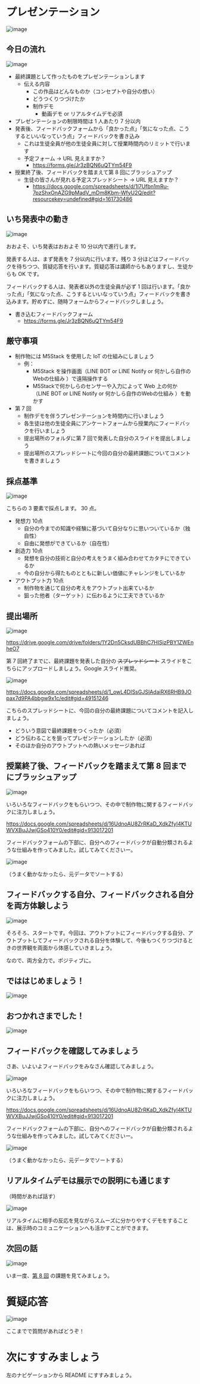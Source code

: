# プレゼンテーション

![image](https://i.gyazo.com/2fe8f1e2d461451f6b5212996272c3ee.jpg)

## 今日の流れ

![image](https://i.gyazo.com/a487699b6132c7a8ee291008a43d5163.png)

- 最終課題として作ったものをプレゼンテーションします
  - 伝える内容
    - この作品はどんなものか（コンセプトや自分の想い）
    - どうつくりつづけたか
    - 制作デモ
      - 動画デモ or リアルタイムデモ必須
- プレゼンテーションの制限時間は 1 人あたり  7 分以内
- 発表後、フィードバックフォームから「良かった点」「気になった点、こうするといいなっていう点」フィードバックを書き込み
  - これは生徒全員が他の生徒全員に対して授業時間内のリミットで行います
  - 予定フォーム → URL 見えますか？
    - https://forms.gle/Jr3zBQN6uQTYm54F9
- 授業終了後、フィードバックを踏まえて第 8 回にブラッシュアップ
    - 生徒の皆さんが見れる予定スプレッドシート → URL 見えますか？
      - https://docs.google.com/spreadsheets/d/1l7Ufbn1mRu-7pzShxOnAZG9pMadV_mDm8Kbm-WfyU2Q/edit?resourcekey=undefined#gid=161730486

## いち発表中の動き

![image](https://i.gyazo.com/5499407f28785b7005a2cf3547252241.png)

おおよそ、いち発表はおおよそ 10 分以内で進行します。

発表する人は、まず発表を 7 分以内に行います。残り 3 分ほどはフィードバックを待ちつつ、質疑応答を行います。質疑応答は講師からもありますし、生徒からも OK です。

フィードバックする人は、発表者以外の生徒全員が必ず 1 回は行います。「良かった点」「気になった点、こうするといいなっていう点」フィードバックを書き込みます。貯めずに、随時フォームからフィードバックしましょう。

- 書き込むフィードバックフォーム
  - https://forms.gle/Jr3zBQN6uQTYm54F9

## 厳守事項

- 制作物には M5Stack を使用した IoT の仕組みにしましょう
  - 例：
    - M5Stack を操作画面（LINE BOT or LINE Notify or 何かしら自作のWebの仕組み ）で遠隔操作する
    - M5Stackで何かしらのセンサーや入力によって Web 上の何か（LINE BOT or LINE Notify or 何かしら自作のWebの仕組み ）を動かす
- 第 7 回
  - 制作デモを伴うプレゼンテーションを時間内に行いましょう
  - 各生徒は他の生徒全員にアンケートフォームから授業内にフィードバックを行いましょう
  - 提出場所のフォルダに第 7 回で発表した自分のスライドを提出しましょう
  - 提出場所のスプレッドシートに今回の自分の最終課題についてコメントを書きましょう

## 採点基準

![image](https://i.gyazo.com/cde6f43a81eff49bb72d784b695f9352.png)

こちらの 3 要素で採点します。 30 点。

- 発想力 10点
  - 自分の今までの知識や経験に基づいて自分なりに思いついているか（独自性）
  - 自由に発想ができているか（自在性）
- 創造力 10点
  - 発想を自分の技術と自分の考えをうまく組み合わせてカタチにできているか
  - 今の自分から得たものとともに新しい価値にチャレンジをしているか
- アウトプット力 10点
  - 制作物を通じて自分の考えをアウトプット出来ているか
  - 狙った他者（ターゲット）に伝わるように工夫できているか

## 提出場所

![image](https://i.gyazo.com/f31f0a37c64f84203adf5ebd7e86b647.png)

https://drive.google.com/drive/folders/1Y2Dn5CksdUBBhC7HISjzPBY1ZWEnheO7

第 7 回終了までに、最終課題を発表した自分の ~~スプレッドシート~~ スライドをこちらにアップロードしましょう。Google スライド推奨。

![image](https://i.gyazo.com/ff6d87f56597f436f7a3e5a1ebef0c00.png)

https://docs.google.com/spreadsheets/d/1_owL4DISsGJSIAdaiRX6RHB9JOpax7d9PA4bbgw9x1c/edit#gid=49151246

こちらのスプレッドシートに、今回の自分の最終課題についてコメントを記入しましょう。

  - どういう意図で最終課題をつくったか（必須）
  - どう伝わることを狙ってプレゼンテーションしたか（必須）
  - そのほか自分のアウトプットへの熱いメッセージあれば

## 授業終了後、フィードバックを踏まえて第 8 回までにブラッシュアップ

![image](https://i.gyazo.com/40ef516b042e6f09063b2f7bfa6cd752.png)

いろいろなフィードバックをもらいつつ、その中で制作物に関するフィードバックに注力しましょう。

https://docs.google.com/spreadsheets/d/16UdnoAU8ZrRKaD_XdkZfyl4KTUWVXBuJJwjGSo410Y0/edit#gid=913017201

フィードバックフォームの下部に、自分へのフィードバックが自動分類されるような仕組みを作ってみました。試してみてくださいー。

![image](https://i.gyazo.com/8c62a0d4614c56c53cecdd12ac216a5d.png)

（うまく動かなかったら、元データでソートする）

## フィードバックする自分、フィードバックされる自分を両方体験しよう

![image](https://i.gyazo.com/eee1cd6380cfb9e302ef5b5527217eb4.png)

そろそろ、スタートです。今回は、アウトプットにフィードバックする自分、アウトプットしてフィードバックされる自分を体験して、今後もつくりつづけるときの世界観を両面から体感していきましょう。

なので、両方全力で。ポジティブに。

## でははじめましょう！

![image](https://i.gyazo.com/5e0248aefe50481855dfcffde2972bac.png)

## おつかれさまでした！

![image](https://i.gyazo.com/151fb74f6fca4222ac12a14fd5cb630b.png)

## フィードバックを確認してみましょう

さあ、いよいよフィードバックをみなさん確認してみましょう。

![image](https://i.gyazo.com/40ef516b042e6f09063b2f7bfa6cd752.png)

いろいろなフィードバックをもらいつつ、その中で制作物に関するフィードバックに注力しましょう。

https://docs.google.com/spreadsheets/d/16UdnoAU8ZrRKaD_XdkZfyl4KTUWVXBuJJwjGSo410Y0/edit#gid=913017201

フィードバックフォームの下部に、自分へのフィードバックが自動分類されるような仕組みを作ってみました。試してみてくださいー。

![image](https://i.gyazo.com/8c62a0d4614c56c53cecdd12ac216a5d.png)

（うまく動かなかったら、元データでソートする）

## リアルタイムデモは展示での説明にも通じます

（時間があれば話す）

![image](https://i.gyazo.com/dac7b65d42ccbc46c1f99b46f5951635.png)

リアルタイムに相手の反応を見ながらスムーズに分かりやすくデモをすることは、展示時のコミュニケーションへも活かすことができます。

## 次回の話

![image](https://i.gyazo.com/f01f37c2b95df6cc45b41c74282506f6.png)

いま一度、[第 8 回](../lecture05/99-final-task.html) の課題を見てみましょう。

# 質疑応答

![image](https://i.gyazo.com/aba8ccd625e7320883851b71ebd0caf2.png)

ここまでで質問があればどうぞ！

# 次にすすみましょう

左のナビゲーションから README にすすみましょう。

